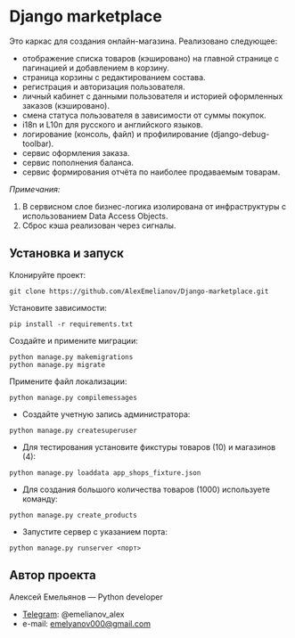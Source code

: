 # Django marketplace
Это каркас для создания онлайн-магазина. Реализовано следующее:
- отображение списка товаров (кэшировано) на главной странице с пагинацией и добавлением в корзину.
- страница корзины с редактированием состава.
- регистрация и авторизация пользователя.
- личный кабинет с данными пользователя и историей оформленных заказов (кэшировано).
- смена статуса пользователя в зависимости от суммы покупок.
- i18n и L10n для русского и английского языков.
- логирование (консоль, файл) и профилирование (django-debug-toolbar).
- сервис оформления заказа.
- сервис пополнения баланса.
- сервис формирования отчёта по наиболее продаваемым товарам.

*Примечания:*
1) В сервисном слое бизнес-логика изолирована от инфраструктуры с использованием Data Access Objects.
2) Сброс кэша реализован через сигналы.

## Установка и запуск
Клонируйте проект:
```
git clone https://github.com/AlexEmelianov/Django-marketplace.git
```
Установите зависимости:
```
pip install -r requirements.txt
```
Создайте и примените миграции:
```
python manage.py makemigrations
python manage.py migrate
```
Примените файл локализации:
```
python manage.py compilemessages
```
- Создайте учетную запись администратора:
```
python manage.py createsuperuser
```
- Для тестирования установите фикстуры товаров (10) и магазинов (4):
```
python manage.py loaddata app_shops_fixture.json
```
- Для создания большого количества товаров (1000) используете команду:
```
python manage.py create_products
``` 
- Запустите сервер с указанием порта:
```
python manage.py runserver <порт>
```

## Автор проекта
Алексей Емельянов — Python developer
- [Telegram](https://web.telegram.org/k/): @emelianov_alex
- e-mail: emelyanov000@gmail.com